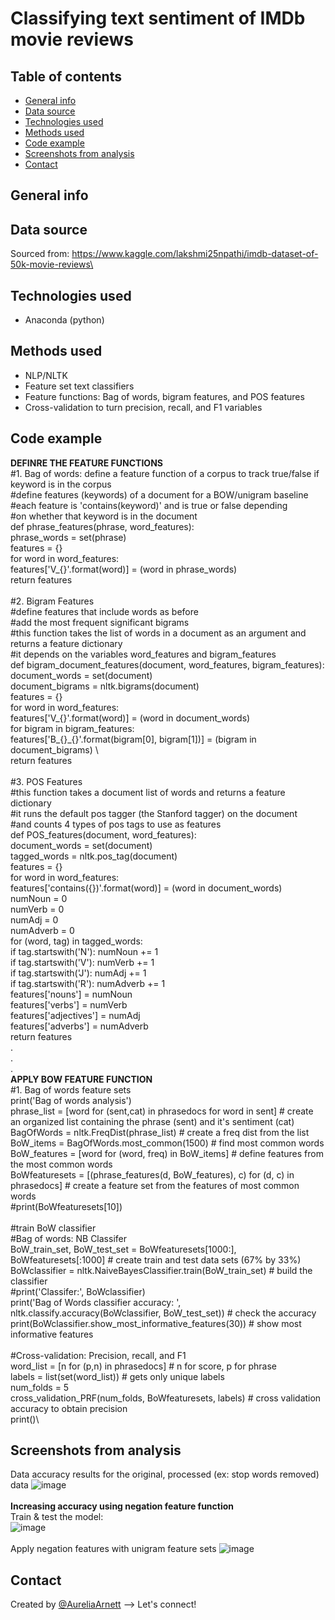 # Classifying text sentiment of IMDb movie reviews

## Table of contents
* [General info](#general-info)
* [Data source](#data-source)
* [Technologies used](#technologies-used)
* [Methods used](#methods-used)
* [Code example](#code-example)
* [Screenshots from analysis](#screenshots-from-analysis)
* [Contact](#contact)

## General info
> 

## Data source
Sourced from: https://www.kaggle.com/lakshmi25npathi/imdb-dataset-of-50k-movie-reviews\

## Technologies used
* Anaconda (python)

## Methods used
* NLP/NLTK
* Feature set text classifiers
* Feature functions: Bag of words, bigram features, and POS features
* Cross-validation to turn precision, recall, and F1 variables

## Code example
**DEFINRE THE FEATURE FUNCTIONS**\
#1. Bag of words: define a feature function of a corpus to track true/false if keyword is in the corpus\
#define features (keywords) of a document for a BOW/unigram baseline\
#each feature is 'contains(keyword)' and is true or false depending\
#on whether that keyword is in the document\
def phrase_features(phrase, word_features):\
    phrase_words = set(phrase)\
    features = {}\
    for word in word_features:\
        features['V_{}'.format(word)] = (word in phrase_words)\
    return features\
\
#2. Bigram Features\
#define features that include words as before \
#add the most frequent significant bigrams\
#this function takes the list of words in a document as an argument and returns a feature dictionary\
#it depends on the variables word_features and bigram_features\
def bigram_document_features(document, word_features, bigram_features):\
    document_words = set(document)\
    document_bigrams = nltk.bigrams(document)\
    features = {}\
    for word in word_features:\
        features['V_{}'.format(word)] = (word in document_words)\
    for bigram in bigram_features:\
        features['B_{}_{}'.format(bigram[0], bigram[1])] = (bigram in document_bigrams)  \  
    return features\
\
#3. POS Features\
#this function takes a document list of words and returns a feature dictionary\
#it runs the default pos tagger (the Stanford tagger) on the document\
#and counts 4 types of pos tags to use as features\
def POS_features(document, word_features):\
    document_words = set(document)\
    tagged_words = nltk.pos_tag(document)\
    features = {}\
    for word in word_features:\
        features['contains({})'.format(word)] = (word in document_words)\
    numNoun = 0\
    numVerb = 0\
    numAdj = 0\
    numAdverb = 0\
    for (word, tag) in tagged_words:\
        if tag.startswith('N'): numNoun += 1\
        if tag.startswith('V'): numVerb += 1\
        if tag.startswith('J'): numAdj += 1\
        if tag.startswith('R'): numAdverb += 1\
    features['nouns'] = numNoun\
    features['verbs'] = numVerb\
    features['adjectives'] = numAdj\
    features['adverbs'] = numAdverb\
    return features\
.\
.\
.\
**APPLY BOW FEATURE FUNCTION**\
 #1. Bag of words feature sets\
  print('Bag of words analysis')\
  phrase_list = [word for (sent,cat) in phrasedocs for word in sent] # create an organized list containing the phrase (sent) and it's sentiment (cat)\
  BagOfWords = nltk.FreqDist(phrase_list) # create a freq dist from the list\
  BoW_items = BagOfWords.most_common(1500) # find most common words\
  BoW_features = [word for (word, freq) in BoW_items] # define features from the most common words\
  BoWfeaturesets = [(phrase_features(d, BoW_features), c) for (d, c) in phrasedocs] # create a feature set from the features of most common words\
#print(BoWfeaturesets[10])\
\
  #train BoW classifier\
  #Bag of words: NB Classifer\
  BoW_train_set, BoW_test_set = BoWfeaturesets[1000:], BoWfeaturesets[:1000] # create train and test data sets (67% by 33%)\
  BoWclassifier = nltk.NaiveBayesClassifier.train(BoW_train_set) # build the classifier\
#print('Classifer:', BoWclassifier)\
  print('Bag of Words classifier accuracy: ', nltk.classify.accuracy(BoWclassifier, BoW_test_set)) # check the accuracy\
  print(BoWclassifier.show_most_informative_features(30)) # show most informative features\
\
  #Cross-validation: Precision, recall, and F1\
  word_list = [n for (p,n) in phrasedocs]  # n for score, p for phrase\
  labels = list(set(word_list))    # gets only unique labels\
  num_folds = 5\
  cross_validation_PRF(num_folds, BoWfeaturesets, labels) # cross validation accuracy to obtain precision\
  print()\


## Screenshots from analysis
Data accuracy results for the original, processed (ex: stop words removed) data
![image](https://user-images.githubusercontent.com/75768214/127576656-276f0d72-ef01-4468-b12c-b22b7d53e22f.png)
\
\
**Increasing accuracy using negation feature function**\
Train & test the model:\
![image](https://user-images.githubusercontent.com/75768214/127576737-7504f5ef-37a7-47fb-8bcc-fb98637bb21c.png)
\
\
Apply negation features with unigram feature sets
![image](https://user-images.githubusercontent.com/75768214/127576785-5123ea15-c422-4f4d-9a29-d8fd6dbf34cf.png)


## Contact
Created by [@AureliaArnett](https://twitter.com/AureliaArnett) --> Let's connect!
